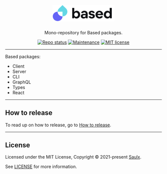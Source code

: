 <div align="center">
  <a href="javascript:void(0);" style="pointer-events: none;">
    <img src="./.docs/assets/based.svg" style="width: 200px; padding-bottom: 10px;" />
  </a>

  <p align="center">
    Mono-repository for Based packages.
  </p>

[![Repo status](https://www.repostatus.org/badges/latest/wip.svg)](./README)
[![Maintenance](https://img.shields.io/badge/Maintained%3F-yes-green.svg)](https://github.com/atelier-saulx/based/graphs/commit-activity)
[![MIT license](https://img.shields.io/badge/License-MIT-green.svg)](./LICENSE)

</div>

---

Based packages:

- Client
- Server
- CLI
- GraphQL
- Types
- React

---

## How to release

To read up on how to release, go to [How to release](./.docs/how-to-release.md).

---

## License

Licensed under the MIT License, Copyright © 2021-present [Saulx](https://www.saulx.com/).

See [LICENSE](./LICENSE) for more information.
